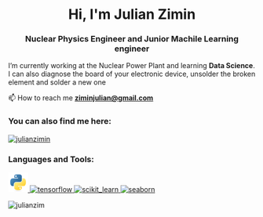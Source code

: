 <h1 align="center">Hi, I'm Julian Zimin</h1>
<h3 align="center">Nuclear Physics Engineer and Junior Machile Learning engineer</h3>

I’m currently working at the Nuclear Power Plant and learning **Data Science**. 
I can also diagnose the board of your electronic device, unsolder the broken element and solder a new one

📫 How to reach me **ziminjulian@gmail.com**

<h3 align="left">
You can also find me here:
</h3>
<p>
<a href="https://kaggle.com/julianzimin" target="blank"><img align="center" src="https://raw.githubusercontent.com/rahuldkjain/github-profile-readme-generator/master/src/images/icons/Social/kaggle.svg" alt="julianzimin" height="30" width="40" /></a>
</p>

<h3 align="left">Languages and Tools:</h3>
<p align="left"> <a href="https://www.python.org" target="_blank" rel="noreferrer"> <img src="https://raw.githubusercontent.com/devicons/devicon/master/icons/python/python-original.svg" alt="python" width="40" height="40"/> </a> </a> <a href="https://www.tensorflow.org" target="_blank" rel="noreferrer"> <img src="https://www.vectorlogo.zone/logos/tensorflow/tensorflow-icon.svg" alt="tensorflow" width="40" height="40"/> </a> <a href="https://scikit-learn.org/" target="_blank" rel="noreferrer"> <img src="https://upload.wikimedia.org/wikipedia/commons/0/05/Scikit_learn_logo_small.svg" alt="scikit_learn" width="40" height="40"/> </a> <a href="https://seaborn.pydata.org/" target="_blank" rel="noreferrer"> <img src="https://seaborn.pydata.org/_images/logo-mark-lightbg.svg" alt="seaborn" width="40" height="40"/> </a> </p>

<p> <img align="center" src="https://github-readme-streak-stats.herokuapp.com/?user=julianzim&theme=dark" alt="julianzim" /> </p>
